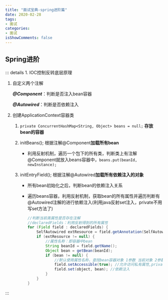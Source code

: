 ```yaml
---
title: "面试宝典-spring进阶篇"
date: 2020-02-28
tags:
- 面试
categories:
- 面试
isShowComments: false
---
```


<Boxx/>

## Spring进阶

::: details 1. IOC控制反转底层原理

1. 自定义两个注解

   ***@Component***：判断是否注入bean容器

   ***@Autowired***：判断是否依赖注入

2. 创建ApplicationContext容器类

   1.  `private ConcurrentHashMap<String, Object> beans = null;` **存放bean的容器**

   2. initBeans(); 根据注解@Component**加载所有bean**

      - 利用反射机制，遍历一个包下的所有类，判断类上有注解@Component就放入beans容器中，` beans.put(beanId, newInstance); `
   
   3. initEntryField(); 根据注解@Autowired**加载所有依赖注入的对象**
   
      - 所有bean初始化之后，判断bean的依赖注入关系
   
      - 遍历beans容器，利用反射机制，获取bean的所有属性并遍历判断有@Autowired注解的进行依赖注入(利用java反射set注入，private不用写set方法了)
   
        ```java
        //判断当前类属性是否存在注解
        //declaredFields：利用反射得到的所有属性
        for (Field field : declaredFields) {
            SelfAutowired extResource = field.getAnnotation(SelfAutowired.class);
            if (extResource != null) {
                //属性名称：即容器中bean
                String beanId = field.getName();
                Object bean = getBean(beanId);
                if (bean != null) {
                    //默认使用属性名称，查找bean容器对象 1参数 当前对象 2参数给属性赋值
                    field.setAccessible(true); //允许访问私有属性,private不用写set()了
                    field.set(object, bean); //依赖注入
                }
            }
        }
        ```
   
        

:::